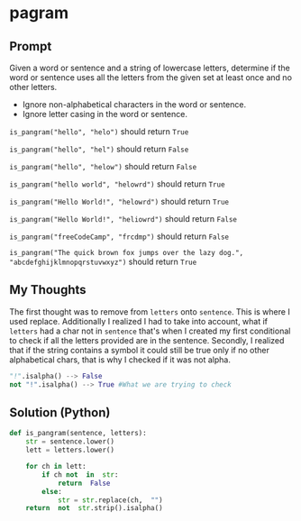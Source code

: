 

# pagram

## Prompt

Given a word or sentence and a string of lowercase letters, determine if the word or sentence uses all the letters from the given set at least once and no other letters.

-   Ignore non-alphabetical characters in the word or sentence.
-   Ignore letter casing in the word or sentence.
  
  `is_pangram("hello", "helo")`  should return  `True`
    
`is_pangram("hello", "hel")`  should return  `False`<br>
    
 `is_pangram("hello", "helow")`  should return  `False`<br>
    
`is_pangram("hello world", "helowrd")`  should return  `True`<br>
    
 `is_pangram("Hello World!", "helowrd")`  should return  `True`<br>
    
`is_pangram("Hello World!", "heliowrd")`  should return  `False`<br>
    
`is_pangram("freeCodeCamp", "frcdmp")`  should return  `False`<br>
    
`is_pangram("The quick brown fox jumps over the lazy dog.", "abcdefghijklmnopqrstuvwxyz")`  should return  `True`

## My Thoughts
The first thought was to remove from `letters` onto `sentence`. This is where I used replace. Additionally I realized I had to take into account, what if `letters` had a char not in `sentence` that's when I created my first conditional to check if all the letters provided are in the sentence. Secondly, I realized that if the string contains a symbol it could still be true only if no other alphabetical chars, that is why I checked if it was not alpha.
```python
"!".isalpha() --> False
not "!".isalpha() --> True #What we are trying to check
```

## Solution (Python)
```python
def is_pangram(sentence, letters):
	str = sentence.lower()
	lett = letters.lower()

	for ch in lett:
		if ch not  in  str:
			return  False
		else:
			str = str.replace(ch,  "")
	return  not  str.strip().isalpha()
```
